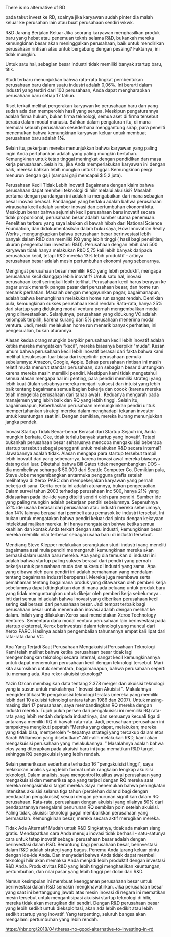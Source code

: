 There is no alternative of RD

pada takut invest ke RD, soalnya jika karyawan sudah pinter dia malah keluar ke perusahan lain atau buat perusahaan sendiri wkwk.

R&D Jarang Berjalan Keluar
Jika seorang karyawan menghasilkan produk baru yang hebat atau penemuan teknis selama R&D, bukankah mereka kemungkinan besar akan meninggalkan perusahaan, baik untuk mendirikan perusahaan rintisan atau untuk bergabung dengan pesaing? 
Faktanya, ini tidak mungkin. 

Untuk satu hal, sebagian besar industri tidak memiliki banyak startup baru, titik. 

Studi terbaru menunjukkan bahwa rata-rata tingkat pembentukan perusahaan baru dalam suatu industri adalah 0,06%. 
Ini berarti dalam industri yang terdiri dari 100 perusahaan, Anda dapat mengharapkan perusahaan baru setiap 17 tahun. 

Riset terkait melihat pergerakan karyawan ke perusahaan baru dan yang sudah ada dan memperoleh hasil yang serupa. Meskipun pengaturannya adalah firma hukum, bukan firma teknologi, semua aset di firma tersebut berada dalam modal manusia. Bahkan dalam pengaturan itu, di mana memulai sebuah perusahaan sesederhana menggantung sirap, para peneliti menemukan bahwa kemungkinan karyawan keluar untuk membuat perusahaan baru adalah <b>1%</b>. 

Selain itu, pekerjaan mereka menunjukkan bahwa karyawan yang paling ingin Anda pertahankan adalah yang paling mungkin bertahan. Kemungkinan untuk tetap tinggal meningkat dengan pendidikan dan masa kerja perusahaan. Selain itu, jika Anda memperlakukan karyawan ini dengan baik, mereka bahkan lebih mungkin untuk tinggal. Kemungkinan pergi menurun dengan gaji (sampai gaji mencapai $ 5,2 juta).

Perusahaan Kecil Tidak Lebih Inovatif
Bagaimana dengan klaim bahwa perusahaan dapat membeli teknologi di hilir melalui akuisisi? Masalah pertama dengan pandangan ini adalah ia mengabaikan dari mana sebagian besar inovasi berasal. Pandangan yang berlaku adalah bahwa perusahaan wirausaha kecil adalah sumber inovasi dan pertumbuhan ekonomi kita. Meskipun benar bahwa sejumlah kecil perusahaan baru inovatif secara tidak proporsional, perusahaan besar adalah sumber utama penemuan. Penelitian terbaru yang saya lakukan di bawah hibah dari National Science Foundation, dan didokumentasikan dalam buku saya, How Innovation Really Works , mengungkapkan bahwa perusahaan besar berinvestasi lebih banyak dalam R&D dan memiliki RQ yang lebih tinggi ( hasil bagi penelitian, ukuran pengembalian investasi R&D). Perusahaan dengan lebih dari 500 karyawan tidak hanya melakukan R&D 5,75 kali lebih banyak daripada perusahaan kecil, tetapi R&D mereka 13% lebih produktif - artinya perusahaan besar adalah mesin pertumbuhan ekonomi yang sebenarnya.

Mengingat perusahaan besar memiliki R&D yang lebih produktif, mengapa perusahaan kecil dianggap lebih inovatif? Untuk satu hal, inovasi perusahaan kecil seringkali lebih terlihat. Perusahaan kecil harus berayun ke pagar untuk menarik pangsa pasar dari perusahaan besar, dan home run menarik perhatian. Masalah dengan mengayunkan pagar, bagaimanapun, adalah bahwa kemungkinan melakukan home run sangat rendah. Demikian pula, kemungkinan sukses perusahaan kecil rendah: Rata-rata, hanya 25% dari startup yang didukung modal ventura pernah mengembalikan modal yang diinvestasikan. Selanjutnya, perusahaan yang didukung VC adalah kelompok terpilih, karena kurang dari 5% perusahaan menerima modal ventura. Jadi, meski melakukan home run menarik banyak perhatian, ini pengecualian, bukan aturannya.

Alasan kedua orang mungkin berpikir perusahaan kecil lebih inovatif adalah ketika mereka mengatakan "kecil", mereka biasanya berpikir "muda". Kesan umum bahwa perusahaan kecil lebih inovatif berasal dari fakta bahwa kami melihat kesuksesan luar biasa dari segelintir perusahaan pemula sebelumnya: Amazon, Google, Apple. Bekas perusahaan rintisan ini masih relatif muda menurut standar perusahaan, dan sebagian besar diuntungkan karena mereka masih memiliki pendiri. Meskipun kami tidak mengetahui semua alasan mengapa hal ini penting, para pendiri memiliki strategi yang lebih kuat (itulah sebabnya mereka menjadi sukses) dan intuisi yang lebih baik tentang bagaimana semua bagian bekerja dan cocok (karena mereka telah mengelola perusahaan dari tahap awal) . Keduanya mengarah pada manajemen yang lebih baik dan RQ yang lebih tinggi. Selain itu, bagaimanapun, Keberhasilan perusahaan memungkinkan pendiri untuk mempertahankan strategi mereka dalam menghadapi tekanan investor untuk keuntungan saat ini. Dengan demikian, mereka kurang menunjukkan jangka pendek.

Inovasi Startup Tidak Benar-benar Berasal dari Startup
Sejauh ini, Anda mungkin berkata, Oke, tidak terlalu banyak startup yang inovatif. Tetapi bukankah perusahaan besar seharusnya mencoba mengakuisisi beberapa startup tersebut sebagai pengganti untuk melakukan R&D secara internal? Jawabannya adalah tidak. Alasan mengapa para startup tersebut tampil lebih inovatif dari yang sebenarnya, karena inovasi awal mereka biasanya datang dari luar. Diketahui bahwa Bill Gates tidak mengembangkan DOS - dia membelinya seharga $ 50.000 dari Seattle Computer Co. Demikian pula, Steve Jobs mengembangkan antarmuka pengguna grafis setelah melihatnya di Xerox PARC dan mempekerjakan karyawan yang pernah bekerja di sana. Cerita-cerita ini adalah aturannya, bukan pengecualian. Dalam survei tahun 2003 terhadap perusahaan Inc 500, hanya 21% yang didasarkan pada ide-ide yang diteliti sendiri oleh para pendiri. Sumber ide yang paling mungkin adalah pekerjaan pendiri sebelumnya. Sepenuhnya 52% ide usaha berasal dari perusahaan atau industri mereka sebelumnya, dan 14% lainnya berasal dari pembeli atau pemasok ke industri tersebut. Ini bukan untuk mengatakan bahwa pendiri keluar dari pintu dengan kekayaan intelektual majikan mereka. Ini hanya mengatakan bahwa ketika semua keahlian dan kontak Anda terkait dengan satu industri, kemungkinan besar mereka memiliki nilai terbesar sebagai usaha baru di industri tersebut.

Mendiang Steve Klepper melakukan serangkaian studi industri yang meneliti bagaimana asal mula pendiri memengaruhi kemungkinan mereka akan berhasil dalam usaha baru mereka. Apa yang dia temukan di industri ini adalah bahwa startup paling sukses berasal dari pendiri yang pernah bekerja untuk perusahaan muda dan sukses di industri yang sama. Apa yang dibawa oleh para pendiri ini adalah pemahaman yang mendalam tentang bagaimana industri beroperasi. Mereka juga membawa serta pemahaman tentang bagaimana produk yang ditawarkan oleh pemberi kerja sebelumnya dapat ditingkatkan dan di mana ada peluang untuk produk baru yang tidak menguntungkan untuk dikejar oleh pemberi kerja sebelumnya.. Inti dari semua ini adalah bahwa inovasi yang diberikan perusahaan kecil sering kali berasal dari perusahaan besar. Jadi tempat terbaik bagi perusahaan besar untuk menemukan inovasi adalah dengan melihat ke dalam. Inilah yang dilakukan Xerox saat menciptakan Xerox Technology Ventures. Sementara dana modal ventura perusahaan lain berinvestasi pada startup eksternal, Xerox berinvestasi dalam teknologi yang muncul dari Xerox PARC. Hasilnya adalah pengembalian tahunannya empat kali lipat dari rata-rata dana VC.

Apa Yang Terjadi Saat Perusahaan Mengakuisisi Perusahaan Teknologi
Kami telah melihat bahwa ketika perusahaan besar tidak lagi mengembangkan teknologi secara internal, sangat kecil kemungkinannya untuk dapat menemukan perusahaan kecil dengan teknologi tersebut. Mari kita asumsikan untuk sementara, bagaimanapun, bahwa perusahaan seperti itu memang ada. Apa rekor akuisisi teknologi?

Yazin Ozcan membagikan data tentang 2.378 merger dan akuisisi teknologi yang ia susun untuk makalahnya " Inovasi dan Akuisisi ". Makalahnya mengidentifikasi 16 pengakuisisi teknologi teratas (mereka yang memiliki lebih dari 10 akuisisi teknologi antara tahun 1986 dan 2007). Untuk masing-masing dari 17 perusahaan, saya membandingkan RQ mereka dengan industri mereka. Tujuh puluh persen dari pengakuisisi ini memiliki RQ rata-rata yang lebih rendah daripada industrinya, dan semuanya kecuali tiga di antaranya memiliki RQ di bawah rata-rata. Jadi, perusahaan-perusahaan ini tampaknya mengikuti pepatah “Mereka yang dapat, melakukan; mereka yang tidak bisa, memperoleh ”- tepatnya strategi yang tercakup dalam etos Sarah Williamson yang disebutkan:“ Alih-alih melakukan R&D, kami akan mengakuisisi perusahaan yang melakukannya. ” Masalahnya adalah bahwa etos yang diterapkan pada akuisisi baru ini juga mematikan R&D target - sehingga RQ pengakuisisi yang lebih rendah.

Selain pemeriksaan sederhana terhadap 16 "pengakuisisi tinggi", saya melakukan analisis yang lebih formal untuk rangkaian lengkap akuisisi teknologi. Dalam analisis, saya mengontrol kualitas awal perusahaan yang mengakuisisi dan memeriksa apa yang terjadi dengan RQ mereka saat mereka mengasimilasi target mereka. Saya menemukan bahwa peningkatan intensitas akuisisi selama tiga tahun (perolehan dolar dibagi dengan pendapatan pengakuisisi) sesuai dengan penurunan signifikan dalam RQ perusahaan. Rata-rata, perusahaan dengan akuisisi yang nilainya 50% dari pendapatannya mengalami penurunan RQ sembilan poin setelah akuisisi. Paling tidak, akuisisi teknologi gagal membalikkan perusahaan yang bermasalah. Kemungkinan besar, mereka secara aktif merugikan mereka.

Tidak Ada Alternatif Mudah untuk R&D
Singkatnya, tidak ada makan siang gratis. Mendapatkan cara Anda menuju inovasi tidak berhasil - satu-satunya cara untuk tetap inovatif sebagai perusahaan besar adalah dengan berinvestasi dalam R&D. Beruntung bagi perusahaan besar, berinvestasi dalam R&D adalah strategi yang bagus. Penemu Anda jarang keluar pintu dengan ide-ide Anda. Dan menyadari bahwa Anda tidak dapat membeli teknologi hilir akan memaksa Anda menjadi lebih produktif dengan investasi R&D Anda. Produktivitas R&D yang lebih tinggi menghasilkan keuntungan, pertumbuhan, dan nilai pasar yang lebih tinggi per dolar dari R&D.

Namun kesimpulan ini membuat keengganan perusahaan besar untuk berinvestasi dalam R&D semakin mengkhawatirkan. Jika perusahaan besar yang saat ini bertanggung jawab atas mesin inovasi di negara ini mematikan mesin tersebut untuk mengantisipasi akuisisi startup teknologi di hilir, mereka tidak akan merugikan diri sendiri. Dengan R&D perusahaan besar yang lebih sedikit untuk dieksploitasi, akan ada lebih sedikit atau lebih sedikit startup yang inovatif. Yang terpenting, seluruh bangsa akan mengalami pertumbuhan yang lebih rendah.

https://hbr.org/2018/04/theres-no-good-alternative-to-investing-in-rd
